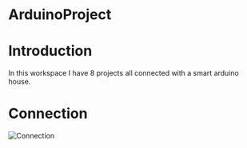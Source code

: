# ArduinoProject

# Introduction

In this workspace I have 8 projects all connected with a smart arduino house.

# Connection 

<img src="./Desktop/arduinoproject/ConnectionDiagram.jpg" alt="Connection" />